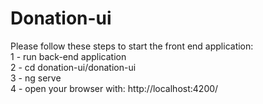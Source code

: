 # Donation-ui

Please follow these steps to start the front end application:<br/>
1 - run back-end application<br/>
2 - cd donation-ui/donation-ui<br/>
3 - ng serve<br/>
4 - open your browser with: http://localhost:4200/ <br/>

